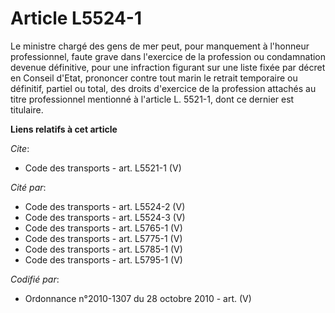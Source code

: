 # Article L5524-1

Le ministre chargé des gens de mer peut, pour manquement à l'honneur professionnel, faute grave dans l'exercice de la
profession ou condamnation devenue définitive, pour une infraction figurant sur une liste fixée par décret en Conseil d'Etat,
prononcer contre tout marin le retrait temporaire ou définitif, partiel ou total, des droits d'exercice de la profession
attachés au titre professionnel mentionné à l'article L. 5521-1, dont ce dernier est titulaire.

**Liens relatifs à cet article**

_Cite_:

  - Code des transports - art. L5521-1 (V)

_Cité par_:

  - Code des transports - art. L5524-2 (V)
  - Code des transports - art. L5524-3 (V)
  - Code des transports - art. L5765-1 (V)
  - Code des transports - art. L5775-1 (V)
  - Code des transports - art. L5785-1 (V)
  - Code des transports - art. L5795-1 (V)

_Codifié par_:

  - Ordonnance n°2010-1307 du 28 octobre 2010 - art. (V)

